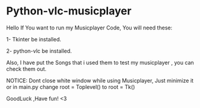 # Python-vlc-musicplayer
Hello 
If You want to run my Musicplayer Code, You will need these:

1- Tkinter be installed.

2- python-vlc be installed.

Also, I have put the Songs that i used them to test my musicplayer , you can check them out.

NOTICE: Dont close white window while using Musicplayer, Just minimize it or in main.py change root = Toplevel() to root = Tk()



GoodLuck ,Have fun! <3
